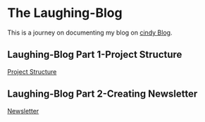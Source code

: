 # The Laughing-Blog
This is a journey on documenting my blog on [cindy Blog](https://achiengcindy.com).
## Laughing-Blog Part 1-Project Structure
[Project Structure](https://achiengcindy.com/2018/04/01/laughing-blog-tutorial-part-1-project-structure/)
## Laughing-Blog Part 2-Creating Newsletter
[Newsletter](https://achiengcindy.com/2018/04/07/laughing-blog-tutorial-series-part-2-creating-newsletter-app/)
